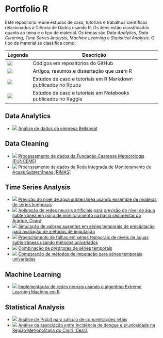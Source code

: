 # Portfolio R

Este repositório reúne estudos de caso, tutoriais e trabalhos científicos relacionados à Ciência de Dados usando R.
Os itens estão classificados quanto ao tema e o tipo de material.
Os temas são *Data Analytics*, *Data Cleaning*, *Time Series Analysis*, *Machine Learning* e *Statistical Analysis*.
O tipo de material se classifica como:

| Legenda                                        | Descrição                                                                         |
|------------------------------------------------|-----------------------------------------------------------------------------------|
| ![](https://img.shields.io/badge/GitHub-blue)       | Códigos em repositórios do GitHub                                            |
| ![](https://img.shields.io/badge/Paper-blueviolet) | Artigos, resumos e dissertação que usam R   |
| ![](https://img.shields.io/badge/Rpubs-orange)      | Estudos de caso e tutoriais em R Markdown publicados no Rpubs                       |
| ![](https://img.shields.io/badge/Kaggle-red)        | Estudos de caso e tutoriais em Notebooks publicados no Kaggle                       |

## Data Analytics

- ![](https://img.shields.io/badge/Kaggle-red) [Análise de dados da empresa Bellabeat](https://www.kaggle.com/code/rubensocj/an-lise-de-dados-da-empresa-bellabeat)

## Data Cleaning

- ![](https://img.shields.io/badge/GitHub-blue) [Processamento de dados da Fundação Cearense Meteorologia (FUNCEME)](https://github.com/rubensocj/series-FUNCEME)
- ![](https://img.shields.io/badge/GitHub-blue) [Processamento de dados da Rede Integrada de Monitoramento de Águas Subterrâneas (RIMAS)](https://github.com/rubensocj/series-RIMAS)

## Time Series Analysis

- ![](https://img.shields.io/badge/GitHub-blue) [Previsão do nível de água subterrânea usando ensemble de modelos de séries temporais](https://github.com/rubensocj/dissertacao)
- ![](https://img.shields.io/badge/Paper-blueviolet) [Aplicação de redes neurais artificiais para previsão do nível de água subterrânea em poço de monitoramento na bacia sedimentar do Araripe, Ceará](https://github.com/rubensocj/arquivo-R/blob/main/src/CunhaJuniorFirmino2022_Geociencias.pdf)
- ![](https://img.shields.io/badge/Paper-blueviolet) [Simulação de valores ausentes em séries temporais de precipitação para avaliação de métodos de imputação](https://github.com/rubensocj/arquivo-R/blob/main/src/CunhaJuniorFirmino2022_Climatologia.pdf)
- ![](https://img.shields.io/badge/Paper-blueviolet) [Preenchimento de falhas em séries temporais de níveis de águas subterrâneas usando métodos univariados](https://github.com/rubensocj/arquivo-R/blob/main/src/CunhaJunior2022_ENREHSE.pdf)
- ![](https://img.shields.io/badge/Rpubs-orange) [Combinação de preditores de séries temporais](https://rpubs.com/rubensocj/combination-of-forecasts)
- ![](https://img.shields.io/badge/Rpubs-orange) [Comparação de métodos de imputação para séries temporais univariadas](https://rpubs.com/rubensocj/imputation-univariate)

## Machine Learning

- ![](https://img.shields.io/badge/GitHub-blue) [Implementação de redes neurais usando o algoritmo Extreme Learning Machine em R](https://github.com/rubensocj/extreme-learning-machine)

## Statistical Analysis

- ![](https://img.shields.io/badge/Rpubs-orange) [Análise de Probit para cálculo de concentrações letais](https://rpubs.com/rubensocj/probit)
- ![](https://img.shields.io/badge/Paper-blueviolet) [Análise da associação entre incidência de dengue e
pluviosidade na Região Metropolitana do Cariri, Ceará](https://github.com/rubensocj/arquivo-R/blob/main/src/CunhaJunior2022_GaiaScientia.pdf)
